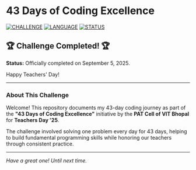 # 43 Days of Coding Excellence

[![CHALLENGE](https://img.shields.io/badge/CHALLENGE-43_DAYS_OF_CODE-blue.svg)](https://github.com/your_username/your_repo_name) [![LANGUAGE](https://img.shields.io/badge/LANGUAGE-PYTHON-yellow.svg)](https://www.python.org/)
[![STATUS](https://img.shields.io/badge/STATUS-COMPLETED-brightgreen.svg)]()

## 🏆 Challenge Completed! 🏆

**Status:** Officially completed on September 5, 2025.

Happy Teachers' Day!

---

### About This Challenge

Welcome! This repository documents my 43-day coding journey as part of the **"43 Days of Coding Excellence"** initiative by the **PAT Cell of VIT Bhopal** for **Teachers Day '25**. 

The challenge involved solving one problem every day for 43 days, helping to build fundamental programming skills while honoring our teachers through consistent practice.

---

*Have a great one! Until next time.*
